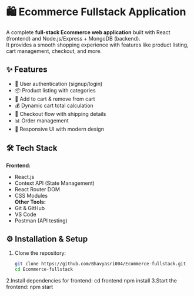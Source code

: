 # 🛍️ Ecommerce Fullstack Application

A complete **full-stack Ecommerce web application** built with React (frontend) and Node.js/Express + MongoDB (backend).  
It provides a smooth shopping experience with features like product listing, cart management, checkout, and more.
## ✨ Features
- 🔐 User authentication (signup/login)  
- 📦 Product listing with categories  
- 🛒 Add to cart & remove from cart  
- 💰 Dynamic cart total calculation  
- 🚚 Checkout flow with shipping details  
- 📊 Order management  
- 🎨 Responsive UI with modern design  
## 🛠️ Tech Stack
**Frontend:**
- React.js  
- Context API (State Management)  
- React Router DOM  
- CSS Modules  
**Other Tools:**
- Git & GitHub  
- VS Code  
- Postman (API testing)  
## ⚙️ Installation & Setup

1. Clone the repository:
   ```bash
   git clone https://github.com/Bhavyasri004/Ecommerce-fullstack.git
   cd Ecommerce-fullstack
2.Install dependencies for frontend:
  cd frontend
  npm install
3.Start the frontend:
  npm start

